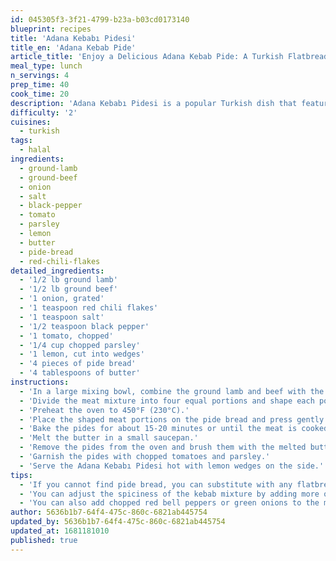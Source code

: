 ```yaml
---
id: 045305f3-3f21-4799-b23a-b03cd0173140
blueprint: recipes
title: 'Adana Kebabı Pidesi'
title_en: 'Adana Kebab Pide'
article_title: 'Enjoy a Delicious Adana Kebab Pide: A Turkish Flatbread Recipe'
meal_type: lunch
n_servings: 4
prep_time: 40
cook_time: 20
description: 'Adana Kebabı Pidesi is a popular Turkish dish that features a spicy and flavorful Adana kebab topping on a crispy and chewy pide bread. This recipe is easy to make and takes only a few ingredients. This recipe serves four people and takes approximately 1 hour to prepare and cook.'
difficulty: '2'
cuisines:
  - turkish
tags:
  - halal
ingredients:
  - ground-lamb
  - ground-beef
  - onion
  - salt
  - black-pepper
  - tomato
  - parsley
  - lemon
  - butter
  - pide-bread
  - red-chili-flakes
detailed_ingredients:
  - '1/2 lb ground lamb'
  - '1/2 lb ground beef'
  - '1 onion, grated'
  - '1 teaspoon red chili flakes'
  - '1 teaspoon salt'
  - '1/2 teaspoon black pepper'
  - '1 tomato, chopped'
  - '1/4 cup chopped parsley'
  - '1 lemon, cut into wedges'
  - '4 pieces of pide bread'
  - '4 tablespoons of butter'
instructions:
  - 'In a large mixing bowl, combine the ground lamb and beef with the grated onion, chili flakes, salt, and black pepper. Knead the mixture well until it becomes smooth and homogenous.'
  - 'Divide the meat mixture into four equal portions and shape each portion into a sausage-like shape.'
  - 'Preheat the oven to 450°F (230°C).'
  - 'Place the shaped meat portions on the pide bread and press gently to make an indentation in the middle.'
  - 'Bake the pides for about 15-20 minutes or until the meat is cooked through and the bread is crispy and lightly browned.'
  - 'Melt the butter in a small saucepan.'
  - 'Remove the pides from the oven and brush them with the melted butter.'
  - 'Garnish the pides with chopped tomatoes and parsley.'
  - 'Serve the Adana Kebabı Pidesi hot with lemon wedges on the side.'
tips:
  - 'If you cannot find pide bread, you can substitute with any flatbread or pita bread.'
  - 'You can adjust the spiciness of the kebab mixture by adding more or less chili flakes according to your taste.'
  - 'You can also add chopped red bell peppers or green onions to the meat mixture for additional flavor and color.'
author: 5636b1b7-64f4-475c-860c-6821ab445754
updated_by: 5636b1b7-64f4-475c-860c-6821ab445754
updated_at: 1681181010
published: true
---
```

